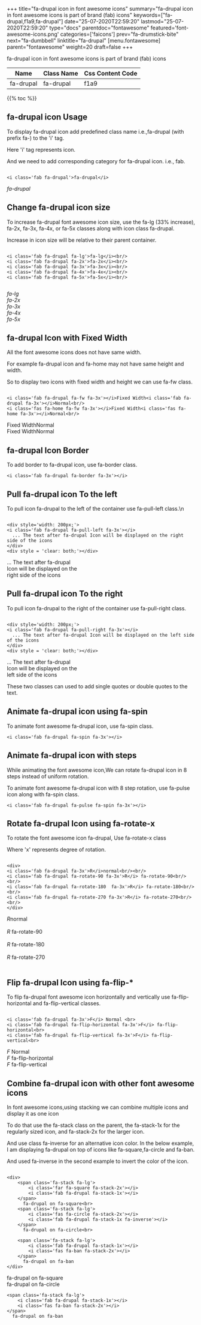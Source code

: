 +++
title="fa-drupal icon in font awesome icons"
summary="fa-drupal icon in font awesome icons is part of brand (fab) icons"
keywords=["fa-drupal,f1a9,fa-drupal"]
date="25-07-2020T22:59:20"
lastmod="25-07-2020T22:59:20"
type="docs"
parentdoc="fontawesome"
featured='font-awesome-icons.png'
categories=['faicons']
prev="fa-drumstick-bite"
next="fa-dumbbell"
linktitle="fa-drupal"
[menu.fontawesome]
parent="fontawesome"
weight=20
draft=false
+++


fa-drupal icon in font awesome icons is part of brand (fab) icons

<div class='table-responsive'><table class='table'><thead><tr><th>Name</th><th>Class Name</th><th>Css Content Code</th></tr></thead><tbody><tr><td>fa-drupal</td><td>fa-drupal</td><td>f1a9</td></tr></tbody></table></div>


{{% toc %}}


## fa-drupal icon Usage

To display fa-drupal icon add predefined class name i.e.,fa-drupal (with prefix fa-) to the 'i' tag.

Here 'i' tag represents icon.

And we need to add corresponding category for fa-drupal icon. i.e., fab.


```

<i class='fab fa-drupal'>fa-drupal</i>
```

<i class='fab fa-drupal'>fa-drupal</i>




## Change fa-drupal icon size
To increase fa-drupal font awesome icon size, use the fa-lg (33% increase), fa-2x, fa-3x, fa-4x, or fa-5x classes along with icon class fa-drupal.

Increase in icon size will be relative to their parent container. 

```

<i class='fab fa-drupal fa-lg'>fa-lg</i><br/>
<i class='fab fa-drupal fa-2x'>fa-2x</i><br/>
<i class='fab fa-drupal fa-3x'>fa-3x</i><br/>
<i class='fab fa-drupal fa-4x'>fa-4x</i><br/>
<i class='fab fa-drupal fa-5x'>fa-5x</i><br/>
            
```

<i class='fab fa-drupal fa-lg'>fa-lg</i><br/>
<i class='fab fa-drupal fa-2x'>fa-2x</i><br/>
<i class='fab fa-drupal fa-3x'>fa-3x</i><br/>
<i class='fab fa-drupal fa-4x'>fa-4x</i><br/>
<i class='fab fa-drupal fa-5x'>fa-5x</i><br/>
            



## fa-drupal Icon with Fixed Width 

All the font awesome icons does not have same width.

For example fa-drupal icon and fa-home may not have same height and width.

So to display two icons with fixed width and height we can use fa-fw class.


```

<i class='fab fa-drupal fa-fw fa-3x'></i>Fixed Width<i class='fab fa-drupal fa-3x'></i>Normal<br/>
<i class='fas fa-home fa-fw fa-3x'></i>Fixed Width<i class='fas fa-home fa-3x'></i>Normal<br/>
```

<i class='fab fa-drupal fa-fw fa-3x'></i>Fixed Width<i class='fab fa-drupal fa-3x'></i>Normal<br/>
<i class='fas fa-home fa-fw fa-3x'></i>Fixed Width<i class='fas fa-home fa-3x'></i>Normal<br/>



## fa-drupal Icon Border 

To add border to fa-drupal icon, use fa-border class.


```
<i class='fab fa-drupal fa-border fa-3x'></i>

```
<i class='fab fa-drupal fa-border fa-3x'></i>





## Pull fa-drupal icon To the left

To pull icon fa-drupal to the left of the container use fa-pull-left class.\n

```

<div style='width: 200px;'>
<i class='fab fa-drupal fa-pull-left fa-3x'></i>
  ... The text after fa-drupal Icon will be displayed on the right side of the icons
</div>
<div style = 'clear: both;'></div>
```

<div style='width: 200px;'>
<i class='fab fa-drupal fa-pull-left fa-3x'></i>
  ... The text after fa-drupal Icon will be displayed on the right side of the icons
</div>
<div style = 'clear: both;'></div>




## Pull fa-drupal icon To the right
To pull icon fa-drupal to the right of the container use fa-pull-right class.

```

<div style='width: 200px;'>
<i class='fab fa-drupal fa-pull-right fa-3x'></i>
  ... The text after fa-drupal Icon will be displayed on the left side of the icons
</div>
<div style = 'clear: both;'></div>
```

<div style='width: 200px;'>
<i class='fab fa-drupal fa-pull-right fa-3x'></i>
  ... The text after fa-drupal Icon will be displayed on the left side of the icons
</div>
<div style = 'clear: both;'></div>

These two classes can used to add single quotes or double quotes to the text.


## Animate fa-drupal icon using fa-spin
To animate font awesome fa-drupal icon, use fa-spin class.

```
<i class='fab fa-drupal fa-spin fa-3x'></i>
```
<i class='fab fa-drupal fa-spin fa-3x'></i>




## Animate fa-drupal icon with steps
While animating the font awesome icon,We can rotate fa-drupal icon in 8 steps instead of uniform rotation.

To animate font awesome fa-drupal icon with 8 step rotation, use fa-pulse icon along with fa-spin class.


```
<i class='fab fa-drupal fa-pulse fa-spin fa-3x'></i>

```
<i class='fab fa-drupal fa-pulse fa-spin fa-3x'></i>





## Rotate fa-drupal Icon using fa-rotate-x
To rotate the font awesome icon fa-drupal, Use fa-rotate-x class

Where 'x' represents degree of rotation.


```

<div>
<i class='fab fa-drupal fa-3x'>R</i>normal<br/><br/>
<i class='fab fa-drupal fa-rotate-90 fa-3x'>R</i> fa-rotate-90<br/><br/> 
<i class='fab fa-drupal fa-rotate-180  fa-3x'>R</i> fa-rotate-180<br/><br/> 
<i class='fab fa-drupal fa-rotate-270 fa-3x'>R</i> fa-rotate-270<br/><br/>
</div>
```

<div>
<i class='fab fa-drupal fa-3x'>R</i>normal<br/><br/>
<i class='fab fa-drupal fa-rotate-90 fa-3x'>R</i> fa-rotate-90<br/><br/> 
<i class='fab fa-drupal fa-rotate-180  fa-3x'>R</i> fa-rotate-180<br/><br/> 
<i class='fab fa-drupal fa-rotate-270 fa-3x'>R</i> fa-rotate-270<br/><br/>
</div>




## Flip fa-drupal Icon using fa-flip-*
To flip fa-drupal font awesome icon horizontally and vertically use fa-flip-horizontal and fa-flip-vertical classes. 

```

<i class='fab fa-drupal fa-3x'>F</i> Normal <br>
<i class='fab fa-drupal fa-flip-horizontal fa-3x'>F</i> fa-flip-horizontal<br>
<i class='fab fa-drupal fa-flip-vertical fa-3x'>F</i> fa-flip-vertical<br>
```

<i class='fab fa-drupal fa-3x'>F</i> Normal <br>
<i class='fab fa-drupal fa-flip-horizontal fa-3x'>F</i> fa-flip-horizontal<br>
<i class='fab fa-drupal fa-flip-vertical fa-3x'>F</i> fa-flip-vertical<br>




## Combine fa-drupal icon with other font awesome icons
In font awesome icons,using stacking we can combine multiple icons and display it as one icon 

To do that use the fa-stack class on the parent, the fa-stack-1x for the regularly sized icon, and fa-stack-2x for the larger icon.

And use class fa-inverse for an alternative icon color. 
In the below example, I am displaying fa-drupal on top of icons like fa-square,fa-circle and fa-ban.

And used fa-inverse in the second example to invert the color of the icon.

```

<div>
    <span class='fa-stack fa-lg'>
        <i class='far fa-square fa-stack-2x'></i>
        <i class='fab fa-drupal fa-stack-1x'></i>
    </span>
      fa-drupal on fa-square<br>
    <span class='fa-stack fa-lg'>
        <i class='fas fa-circle fa-stack-2x'></i>
        <i class='fab fa-drupal fa-stack-1x fa-inverse'></i>
    </span>
      fa-drupal on fa-circle<br>

    <span class='fa-stack fa-lg'>
        <i class='fab fa-drupal fa-stack-1x'></i>
        <i class='fas fa-ban fa-stack-2x'></i>
    </span>
      fa-drupal on fa-ban
</div>
```

<div>
    <span class='fa-stack fa-lg'>
        <i class='far fa-square fa-stack-2x'></i>
        <i class='fab fa-drupal fa-stack-1x'></i>
    </span>
      fa-drupal on fa-square<br>
    <span class='fa-stack fa-lg'>
        <i class='fas fa-circle fa-stack-2x'></i>
        <i class='fab fa-drupal fa-stack-1x fa-inverse'></i>
    </span>
      fa-drupal on fa-circle<br>

    <span class='fa-stack fa-lg'>
        <i class='fab fa-drupal fa-stack-1x'></i>
        <i class='fas fa-ban fa-stack-2x'></i>
    </span>
      fa-drupal on fa-ban
</div>






